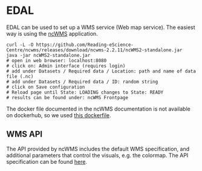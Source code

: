 # EDAL
EDAL can be used to set up a WMS service (Web map service).
The easiest way is using the [ncWMS](https://github.com/Reading-eScience-Centre/ncwms) application.

```
curl -L -O https://github.com/Reading-eScience-Centre/ncwms/releases/download/ncwms-2.2.11/ncWMS2-standalone.jar
java -jar ncWMS2-standalone.jar
# open in web browser: localhost:8080
# click on: Admin interface (requires login)
# add under Datasets / Required data / Location: path and name of data file (.nc)
# add under Datasets / Required data / ID: random string
# click on Save configuration
# Reload page until State: LOADING changes to State: READY
# results can be found under: ncWMS Frontpage
```

The docker file documented in the ncWMS documentation is not available on dockerhub, so we used [this dockerfile](https://hub.docker.com/r/pamtrak06/ncwms/).


## WMS API
The API provided by ncWMS includes the default WMS specification, and additional parameters that control the visuals, e.g. the colormap. The API specification can be found [here](https://reading-escience-centre.gitbooks.io/ncwms-user-guide/content/04-usage.html). 
